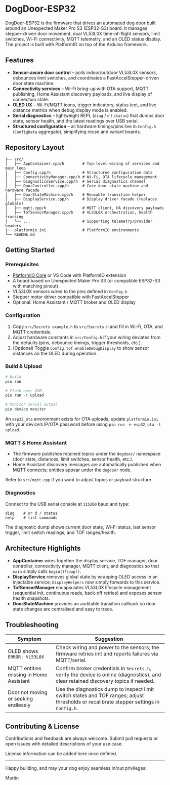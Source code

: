 # DogDoor-ESP32

DogDoor-ESP32 is the firmware that drives an automated dog door built around an
Unexpected Maker Pro S3 (ESP32-S3) board. It manages stepper-driven door
movement, dual VL53L0X time-of-flight sensors, limit switches, Wi-Fi
connectivity, MQTT telemetry, and an OLED status display. The project is built
with PlatformIO on top of the Arduino framework.

## Features

- **Sensor-aware door control** – polls indoor/outdoor VL53L0X sensors,
  debounces limit switches, and coordinates a FastAccelStepper-driven door state
  machine.
- **Connectivity services** – Wi-Fi bring-up with OTA support, MQTT publishing,
  Home Assistant discovery payloads, and live display of connection state.
- **OLED UX** – Wi-Fi/MQTT icons, trigger indicators, status text, and live
  distance metrics when debug display mode is enabled.
- **Serial diagnostics** – lightweight REPL (`diag` / `d` / `status`) that dumps
  door state, sensor health, and the latest readings over USB serial.
- **Structured configuration** – all hardware timings/pins live in `Config.h`
  (`ConfigData` aggregate), simplifying reuse and variant boards.

## Repository Layout

```
├── src/
│   ├── AppContainer.cpp/h        # Top-level wiring of services and main loop
│   ├── Config.cpp/h              # Structured configuration data
│   ├── ConnectivityManager.cpp/h # Wi-Fi, OTA lifecycle management
│   ├── DiagnosticsService.cpp/h  # Serial diagnostics channel
│   ├── DoorController.cpp/h      # Core door state machine and hardware facade
│   ├── DoorStateMachine.cpp/h    # Reusable transition helper
│   ├── DisplayService.cpp/h      # Display driver facade (replaces globals)
│   ├── mqtt.cpp/h                # MQTT client, HA discovery payloads
│   ├── TofSensorManager.cpp/h    # VL53L0X orchestration, health tracking
│   └── ...                       # Supporting telemetry/provider headers
├── platformio.ini                # PlatformIO environments
└── README.md
```

## Getting Started

### Prerequisites

- [PlatformIO Core](https://platformio.org/install) or VS Code with PlatformIO
  extension
- A board based on Unexpected Maker Pro S3 (or compatible ESP32-S3 with matching
  pinout)
- VL53L0X sensors wired to the pins defined in `Config.h`
- Stepper motor driver compatible with FastAccelStepper
- Optional: Home Assistant / MQTT broker and OLED display

### Configuration

1. Copy `src/Secrets example.h` to `src/Secrets.h` and fill in Wi-Fi, OTA, and
   MQTT credentials.
2. Adjust hardware constants in `src/Config.h` if your wiring deviates from the
   defaults (pins, debounce timings, trigger thresholds, etc.).
3. (Optional) Toggle `Config.tof.enableDebugDisplay` to show sensor distances on
   the OLED during operation.

### Build & Upload

```bash
# Build
pio run

# Flash over USB
pio run -t upload

# Monitor serial output
pio device monitor
```

An `esp32_ota` environment exists for OTA uploads; update `platformio.ini` with
your device’s IP/OTA password before using `pio run -e esp32_ota -t upload`.

### MQTT & Home Assistant

- The firmware publishes retained topics under the `dogdoor/` namespace (door
  state, distances, limit switches, sensor health, etc.).
- Home Assistant discovery messages are automatically published when MQTT
  connects; entities appear under the `dogdoor` node.

Refer to `src/mqtt.cpp` if you want to adjust topics or payload structure.

### Diagnostics

Connect to the USB serial console at `115200` baud and type:

```
diag    # or d / status
help    # list commands
```

The diagnostic dump shows current door state, Wi-Fi status, last sensor trigger,
limit switch readings, and TOF ranges/health.

## Architecture Highlights

- **AppContainer** wires together the display service, TOF manager, door
  controller, connectivity manager, MQTT client, and diagnostics so that `main`
  simply calls `begin()`/`loop()`.
- **DisplayService** removes global state by wrapping OLED access in an
  injectable service; `DisplayHelpers` now simply forwards to this service.
- **TofSensorManager** encapsulates VL53L0X lifecycle management (sequential
  init, continuous reads, back-off retries) and exposes sensor health snapshots.
- **DoorStateMachine** provides an auditable transition callback so door state
  changes are centralised and easy to trace.

## Troubleshooting

| Symptom | Suggestion |
| ------- | ---------- |
| OLED shows `ERROR: VL53L0X` | Check wiring and power to the sensors; the firmware retries init and reports failures via MQTT/serial. |
| MQTT entities missing in Home Assistant | Confirm broker credentials in `Secrets.h`, verify the device is online (diagnostics), and clear retained discovery topics if needed. |
| Door not moving or seeking endlessly | Use the diagnostics dump to inspect limit switch states and TOF ranges; adjust thresholds or recalibrate stepper settings in `Config.h`. |

## Contributing & License

Contributions and feedback are always welcome. Submit pull requests or open issues with detailed descriptions of your
use case.

License information can be added here once defined.

---

Happy building, and may your dog enjoy seamless in/out privileges!

Martin
